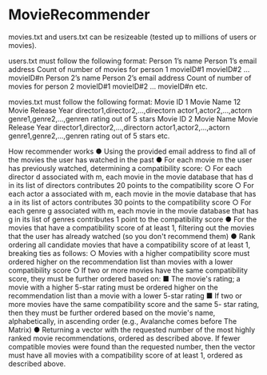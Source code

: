 # MovieRecommender

movies.txt and users.txt can be resizeable (tested up to millions of users or movies).

users.txt must follow the following format:
Person 1’s name
Person 1’s email address
Count of number of movies for person 1
movieID#1
movieID#2
…
movieID#n
Person 2’s name
Person 2’s email address
Count of number of movies for person 2
movieID#1
movieID#2
…
movieID#n
etc.

movies.txt must follow the following format:
Movie ID 1
Movie Name
12
Movie Release Year
director1,director2,...,directorn
actor1,actor2,...,actorn
genre1,genre2,...,genren
rating out of 5 stars
Movie ID 2
Movie Name
Movie Release Year
director1,director2,...,directorn
actor1,actor2,...,actorn
genre1,genre2,...,genren
rating out of 5 stars
etc.


How recommender works
● Using the provided email address to find all of the movies the user has watched in the
past
● For each movie m the user has previously watched, determining a compatibility score:
  ○ For each director d associated with m, each movie in the movie database that
has d in its list of directors contributes 20 points to the compatibility score
  ○ For each actor a associated with m, each movie in the movie database that has a
in its list of actors contributes 30 points to the compatibility score
  ○ For each genre g associated with m, each movie in the movie database that has
g in its list of genres contributes 1 point to the compatibility score
● For the movies that have a compatibility score of at least 1, filtering out the movies that
the user has already watched (so you don't recommend them)
● Rank ordering all candidate movies that have a compatibility score of at least 1, breaking
ties as follows:
  ○ Movies with a higher compatibility score must ordered higher on the
recommendation list than movies with a lower compatibility score
  ○ If two or more movies have the same compatibility score, they must be further
ordered based on:
    ■ The movie's rating; a movie with a higher 5-star rating must be ordered
higher on the recommendation list than a movie with a lower 5-star rating
    ■ If two or more movies have the same compatibility score and the same 5-
star rating, then they must be further ordered based on the movie's name,
alphabetically, in ascending order (e.g., Avalanche comes before The
Matrix)
● Returning a vector with the requested number of the most highly ranked movie
recommendations, ordered as described above. If fewer compatible movies were found
than the requested number, then the vector must have all movies with a compatibility
score of at least 1, ordered as described above.
